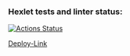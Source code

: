### Hexlet tests and linter status:
[![Actions Status](https://github.com/escape-8/php-project-9/actions/workflows/hexlet-check.yml/badge.svg)](https://github.com/escape-8/php-project-9/actions)

[Deploy-Link](https://php-page-analyzer-l6j2.onrender.com/)